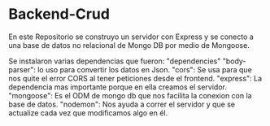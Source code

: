 # Backend-Crud

En este Repositorio se construyo un servidor con Express y se conecto a una base de datos no relacional de Mongo DB por medio de Mongoose.

Se instalaron varias dependencias que fueron:
  "dependencies" 
    "body-parser": lo uso para convertir los datos en Json.
    "cors": Se usa para que nos quite el error CORS al tener peticiones desde el frontend.
    "express": La dependencia mas importante porque en ella creamos el servidor.
    "mongoose": Es el ODM de mongo db que nos facilita la conexion con la base de datos.
    "nodemon": Nos ayuda a correr el servidor y que se actualize cada vez que modificamos algo en él.

